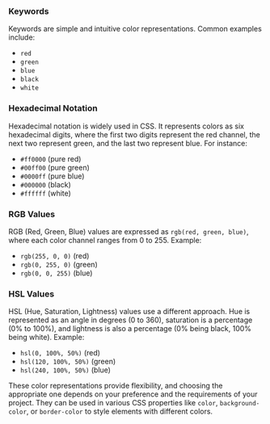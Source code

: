 
### Keywords
Keywords are simple and intuitive color representations. Common examples include:
- `red`
- `green`
- `blue`
- `black`
- `white`

### Hexadecimal Notation
Hexadecimal notation is widely used in CSS. It represents colors as six hexadecimal digits, where the first two digits represent the red channel, the next two represent green, and the last two represent blue. For instance:
- `#ff0000` (pure red)
- `#00ff00` (pure green)
- `#0000ff` (pure blue)
- `#000000` (black)
- `#ffffff` (white)

### RGB Values
RGB (Red, Green, Blue) values are expressed as `rgb(red, green, blue)`, where each color channel ranges from 0 to 255. Example:
- `rgb(255, 0, 0)` (red)
- `rgb(0, 255, 0)` (green)
- `rgb(0, 0, 255)` (blue)

### HSL Values
HSL (Hue, Saturation, Lightness) values use a different approach. Hue is represented as an angle in degrees (0 to 360), saturation is a percentage (0% to 100%), and lightness is also a percentage (0% being black, 100% being white). Example:
- `hsl(0, 100%, 50%)` (red)
- `hsl(120, 100%, 50%)` (green)
- `hsl(240, 100%, 50%)` (blue)

These color representations provide flexibility, and choosing the appropriate one depends on your preference and the requirements of your project. They can be used in various CSS properties like `color`, `background-color`, or `border-color` to style elements with different colors.